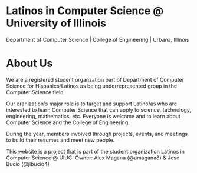 # Latinos in Computer Science @ University of Illinois
Department of Computer Science | College of Engineering | Urbana, Illinois 

# About Us 
We are a registered student organzation part of Department of Computer Science for Hispanics/Latinos as being underrepresented group in the Computer Science field. 

Our oranization's major role is to target and support Latino/as who are interested to learn Computer Science that can apply to science, technology, engineering, mathematics, etc. Everyone is welcome and to learn about Computer Science and the College of Engineering. 

During the year, members involved through projects, events, and meetings to build their resumes and meet new people. 

This website is a project that is part of the student organization Latinos in Computer Science @ UIUC. Owner: Alex Magana (@amagana8) & Jose Bucio (@jlbucio4)




